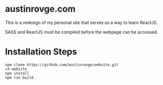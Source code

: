 # austinrovge.com
This is a redesign of my personal site that serves as a way to learn ReactJS.

SASS and ReactJS must be compiled before the webpage can be accessed.

# Installation Steps
`npm clone https://github.com/austinrovge/website.git`  
`cd website`  
`npm install`  
`npm run build`